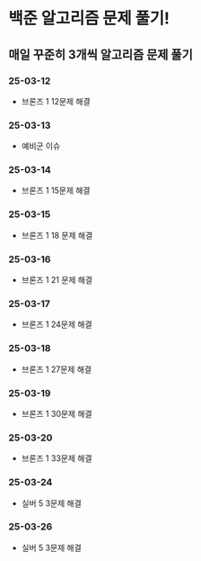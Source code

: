 # 백준 알고리즘 문제 풀기!

## 매일 꾸준히 3개씩 알고리즘 문제 풀기

### 25-03-12

- 브론즈 1 12문제 해결

### 25-03-13
- 예비군 이슈

### 25-03-14
- 브론즈 1 15문제 해결

### 25-03-15
- 브론즈 1 18 문제 해결

### 25-03-16
- 브론즈 1 21 문제 해결

### 25-03-17
- 브론즈 1 24문제 해결

### 25-03-18
- 브론즈 1 27문제 해결

### 25-03-19
- 브론즈 1 30문제 해결

### 25-03-20
- 브론즈 1 33문제 해결

### 25-03-24
- 실버 5 3문제 해결

### 25-03-26
- 실버 5 3문제 해결